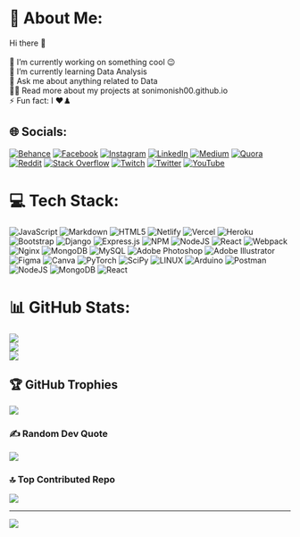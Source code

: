 # 💫 About Me:
Hi there 🙂<br><br>🔭  I’m currently working on something cool 😉<br>🌱  I’m currently learning Data Analysis<br>💬  Ask me about anything related to Data<br>👨‍💻  Read more about my projects at sonimonish00.github.io<br>⚡  Fun fact: I ❤️♟️<br>


## 🌐 Socials:
[![Behance](https://img.shields.io/badge/Behance-1769ff?logo=behance&logoColor=white)](https://behance.net/monishsoni) [![Facebook](https://img.shields.io/badge/Facebook-%231877F2.svg?logo=Facebook&logoColor=white)](https://facebook.com/monishsoni95) [![Instagram](https://img.shields.io/badge/Instagram-%23E4405F.svg?logo=Instagram&logoColor=white)](https://instagram.com/monish_soni95) [![LinkedIn](https://img.shields.io/badge/LinkedIn-%230077B5.svg?logo=linkedin&logoColor=white)](https://linkedin.com/in/monishsoni) [![Medium](https://img.shields.io/badge/Medium-12100E?logo=medium&logoColor=white)](https://medium.com/@sonimonish00) [![Quora](https://img.shields.io/badge/Quora-%23B92B27.svg?logo=Quora&logoColor=white)](https://quora.com/profile/Monish-176) [![Reddit](https://img.shields.io/badge/Reddit-%23FF4500.svg?logo=Reddit&logoColor=white)](https://reddit.com/user/sonimonish00) [![Stack Overflow](https://img.shields.io/badge/-Stackoverflow-FE7A16?logo=stack-overflow&logoColor=white)](https://stackoverflow.com/users/4469076/monish-soni) [![Twitch](https://img.shields.io/badge/Twitch-%239146FF.svg?logo=Twitch&logoColor=white)](https://twitch.tv/sonimonish00) [![Twitter](https://img.shields.io/badge/Twitter-%231DA1F2.svg?logo=Twitter&logoColor=white)](https://twitter.com/@MonishSoni95) [![YouTube](https://img.shields.io/badge/YouTube-%23FF0000.svg?logo=YouTube&logoColor=white)](https://youtube.com/@MrMonishSoni) 

# 💻 Tech Stack:
![JavaScript](https://img.shields.io/badge/javascript-%23323330.svg?style=for-the-badge&logo=javascript&logoColor=%23F7DF1E) ![Markdown](https://img.shields.io/badge/markdown-%23000000.svg?style=for-the-badge&logo=markdown&logoColor=white) ![HTML5](https://img.shields.io/badge/html5-%23E34F26.svg?style=for-the-badge&logo=html5&logoColor=white) ![Netlify](https://img.shields.io/badge/netlify-%23000000.svg?style=for-the-badge&logo=netlify&logoColor=#00C7B7) ![Vercel](https://img.shields.io/badge/vercel-%23000000.svg?style=for-the-badge&logo=vercel&logoColor=white) ![Heroku](https://img.shields.io/badge/heroku-%23430098.svg?style=for-the-badge&logo=heroku&logoColor=white) ![Bootstrap](https://img.shields.io/badge/bootstrap-%23563D7C.svg?style=for-the-badge&logo=bootstrap&logoColor=white) ![Django](https://img.shields.io/badge/django-%23092E20.svg?style=for-the-badge&logo=django&logoColor=white) ![Express.js](https://img.shields.io/badge/express.js-%23404d59.svg?style=for-the-badge&logo=express&logoColor=%2361DAFB) ![NPM](https://img.shields.io/badge/NPM-%23000000.svg?style=for-the-badge&logo=npm&logoColor=white) ![NodeJS](https://img.shields.io/badge/node.js-6DA55F?style=for-the-badge&logo=node.js&logoColor=white) ![React](https://img.shields.io/badge/react-%2320232a.svg?style=for-the-badge&logo=react&logoColor=%2361DAFB) ![Webpack](https://img.shields.io/badge/webpack-%238DD6F9.svg?style=for-the-badge&logo=webpack&logoColor=black) ![Nginx](https://img.shields.io/badge/nginx-%23009639.svg?style=for-the-badge&logo=nginx&logoColor=white) ![MongoDB](https://img.shields.io/badge/MongoDB-%234ea94b.svg?style=for-the-badge&logo=mongodb&logoColor=white) ![MySQL](https://img.shields.io/badge/mysql-%2300f.svg?style=for-the-badge&logo=mysql&logoColor=white) ![Adobe Photoshop](https://img.shields.io/badge/adobephotoshop-%2331A8FF.svg?style=for-the-badge&logo=adobephotoshop&logoColor=white) ![Adobe Illustrator](https://img.shields.io/badge/adobeillustrator-%23FF9A00.svg?style=for-the-badge&logo=adobeillustrator&logoColor=white) 	![Figma](https://img.shields.io/badge/figma-%23F24E1E.svg?style=for-the-badge&logo=figma&logoColor=white) ![Canva](https://img.shields.io/badge/Canva-%2300C4CC.svg?style=for-the-badge&logo=Canva&logoColor=white) ![PyTorch](https://img.shields.io/badge/PyTorch-%23EE4C2C.svg?style=for-the-badge&logo=PyTorch&logoColor=white) ![SciPy](https://img.shields.io/badge/SciPy-%230C55A5.svg?style=for-the-badge&logo=scipy&logoColor=%white) ![LINUX](https://img.shields.io/badge/Linux-FCC624?style=for-the-badge&logo=linux&logoColor=black) ![Arduino](https://img.shields.io/badge/-Arduino-00979D?style=for-the-badge&logo=Arduino&logoColor=white) ![Postman](https://img.shields.io/badge/Postman-FF6C37?style=for-the-badge&logo=postman&logoColor=white) ![NodeJS](https://img.shields.io/badge/node.js-6DA55F?style=for-the-badge&logo=node.js&logoColor=white) ![MongoDB](https://img.shields.io/badge/MongoDB-%234ea94b.svg?style=for-the-badge&logo=mongodb&logoColor=white) ![React](https://img.shields.io/badge/react-%2320232a.svg?style=for-the-badge&logo=react&logoColor=%2361DAFB)
# 📊 GitHub Stats:
![](https://github-readme-stats.vercel.app/api?username=sonimonish00&theme=dark&hide_border=false&include_all_commits=true&count_private=true)<br/>
![](https://github-readme-streak-stats.herokuapp.com/?user=sonimonish00&theme=dark&hide_border=false)<br/>
![](https://github-readme-stats.vercel.app/api/top-langs/?username=sonimonish00&theme=dark&hide_border=false&include_all_commits=true&count_private=true&layout=compact)

## 🏆 GitHub Trophies
![](https://github-profile-trophy.vercel.app/?username=sonimonish00&theme=onedark&no-frame=false&no-bg=false&margin-w=4)

### ✍️ Random Dev Quote
![](https://quotes-github-readme.vercel.app/api?type=horizontal&theme=radical)

### 🔝 Top Contributed Repo
![](https://github-contributor-stats.vercel.app/api?username=sonimonish00&limit=5&theme=dark&combine_all_yearly_contributions=true)

---
[![](https://visitcount.itsvg.in/api?id=sonimonish00&icon=0&color=0)](https://visitcount.itsvg.in)

<!-- Proudly created with GPRM ( https://gprm.itsvg.in ) -->
